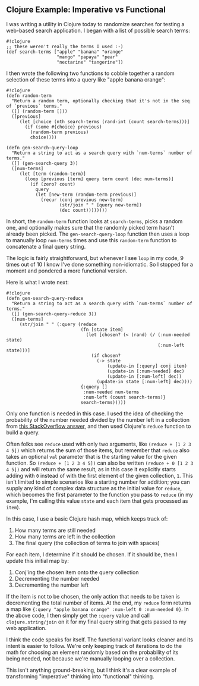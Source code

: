 ## Clojure Example: Imperative vs Functional ##

I was writing a utility in Clojure today to randomize searches for testing a web-based search application. I began with a list of possible search terms:

~~~~
#!clojure
;; these weren't really the terms I used :-)
(def search-terms ["apple" "banana" "orange"
                   "mango" "papaya" "pear" 
                   "nectarine" "tangerine"])
~~~~

I then wrote the following two functions to cobble together a random selection of these terms into a query like "apple banana orange":

~~~~
#!clojure
(defn random-term
  "Return a random term, optionally checking that it's not in the seq of `previous` terms."
  ([] (random-term []))
  ([previous]
     (let [choice (nth search-terms (rand-int (count search-terms)))]
       (if (some #{choice} previous)
         (random-term previous)
         choice))))

(defn gen-search-query-loop
  "Return a string to act as a search query with `num-terms` number of terms."
  ([] (gen-search-query 3))
  ([num-terms]
     (let [term (random-term)]
       (loop [previous [term] query term count (dec num-terms)]
         (if (zero? count)
           query
           (let [new-term (random-term previous)]
             (recur (conj previous new-term)
                    (str/join " " [query new-term])
                    (dec count))))))))
~~~~

In short, the `random-term` function looks at `search-terms`, picks a random one, and optionally makes sure that the randomly picked term hasn't already been picked. The `gen-search-query-loop` function then uses a loop to manually loop `num-terms` times and use this `random-term` function to concatenate a final query string.

The logic is fairly straightforward, but whenever I see `loop` in my code, 9 times out of 10 I know I've done something non-idiomatic. So I stopped for a moment and pondered a more functional version.

Here is what I wrote next:

~~~~
#!clojure
(defn gen-search-query-reduce
  "Return a string to act as a search query with `num-terms` number of terms."
  ([] (gen-search-query-reduce 3))
  ([num-terms]
     (str/join " " (:query (reduce
                            (fn [state item]
                              (let [chosen? (< (rand) (/ (:num-needed state)
                                                         (:num-left state)))]
                                (if chosen?
                                  (-> state
                                      (update-in [:query] conj item)
                                      (update-in [:num-needed] dec)
                                      (update-in [:num-left] dec))
                                  (update-in state [:num-left] dec))))
                            {:query []
                             :num-needed num-terms
                             :num-left (count search-terms)}
                            search-terms)))))
~~~~

Only one function is needed in this case. I used the idea of checking the probability of the number needed divided by the number left in a collection from [this StackOverflow answer](http://stackoverflow.com/a/48089), and then used Clojure's `reduce` function to build a query.

Often folks see `reduce` used with only two arguments, like `(reduce + [1 2 3 4 5])` which returns the sum of those items, but remember that `reduce` also takes an optional `val` parameter that is the starting value for the given function. So `(reduce + [1 2 3 4 5])` can also be written `(reduce + 0 [1 2 3 4 5])` and will return the same result, as in this case it explicitly starts adding with `0` instead of with the first element of the given collection, `1`. This isn't limited to simple scenarios like a starting number for addition; you can supply any kind of complex data structure as the initial value for `reduce`, which becomes the first parameter to the function you pass to `reduce` (in my example, I'm calling this value `state` and each item that gets processed as `item`).

In this case, I use a basic Clojure hash map, which keeps track of:

 1. How many terms are still needed
 2. How many terms are left in the collection
 3. The final query (the collection of terms to join with spaces)

For each item, I determine if it should be chosen. If it should be, then I update this initial map by:

 1. Conj'ing the chosen item onto the query collection
 2. Decrementing the number needed
 3. Decrementing the number left

If the item is not to be chosen, the only action that needs to be taken is decrementing the total number of items. At the end, my `reduce` form returns a map like `{:query "apple banana orange" :num-left 0 :num-needed 0}`. In the above code, I then simply get the `:query` value and call `clojure.string/join` on it for my final query string that gets passed to my web application.

I think the code speaks for itself. The functional variant looks cleaner and its intent is easier to follow. We're only keeping track of iterations to do the math for choosing an element randomly based on the probability of its being needed, not because we're manually looping over a collection.

This isn't anything ground-breaking, but I think it's a clear example of transforming "imperative" thinking into "functional" thinking.
